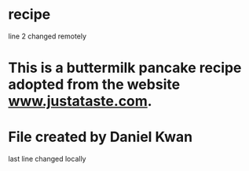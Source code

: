 # recipe
line 2 changed remotely
# This is a buttermilk pancake recipe adopted from the website www.justataste.com.  
# File created by Daniel Kwan
last line changed locally
